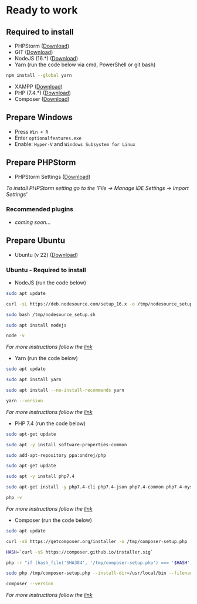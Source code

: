 # Ready to work

## Required to install

- PHPStorm ([Download](https://www.jetbrains.com/phpstorm/download/))
- GIT ([Download](https://git-scm.com/downloads))
- NodeJS (16.*) ([Download](https://nodejs.org/en/blog/release/v16.16.0/))
- Yarn (run the code below via cmd, PowerShell or git bash)

```bash
npm install --global yarn 
```

- XAMPP ([Download](https://www.apachefriends.org/download.html))
- PHP (7.4.*) ([Download](https://windows.php.net/download/))
- Composer ([Download](https://getcomposer.org/download/))

## Prepare Windows

- Press `Win + R`
- Enter `optionalfeatures.exe`
- Enable: `Hyper-V` and `Windows Subsystem for Linux`

## Prepare PHPStorm

-  PHPStorm Settings ([Download](https://www.apachefriends.org/download.html))

*To install PHPStorm setting go to the 'File -> Manage IDE Settings -> Import Settings'*

### Recommended plugins

- *coming soon...*

## Prepare Ubuntu 

- Ubuntu (v 22) ([Download](https://apps.microsoft.com/store/detail/ubuntu-22041-lts/9PN20MSR04DW?hl=uk-ua&gl=ua&rtc=1))

### Ubuntu - Required to install

- NodeJS (run the code below)

```bash
sudo apt update
```

```bash
curl -sL https://deb.nodesource.com/setup_16.x -o /tmp/nodesource_setup.sh
```

```bash
sudo bash /tmp/nodesource_setup.sh
```

```bash
sudo apt install nodejs
```

```bash
node -v
```

*For more instructions follow the [link](https://www.digitalocean.com/community/tutorials/how-to-install-node-js-on-ubuntu-20-04)*

- Yarn (run the code below)

```bash
sudo apt update
```

```bash
sudo apt install yarn
```

```bash
sudo apt install --no-install-recommends yarn
```

```bash
yarn --version
```

*For more instructions follow the [link](https://linuxize.com/post/how-to-install-yarn-on-ubuntu-20-04/)*

- PHP 7.4 (run the code below)

```bash
sudo apt-get update
```

```bash
sudo apt -y install software-properties-common
```

```bash
sudo add-apt-repository ppa:ondrej/php
```

```bash
sudo apt-get update
```

```bash
sudo apt -y install php7.4
```

```bash
sudo apt-get install -y php7.4-cli php7.4-json php7.4-common php7.4-mysql php7.4-zip php7.4-gd php7.4-mbstring php7.4-curl php7.4-xml php7.4-bcmath
```

```bash
php -v
```

*For more instructions follow the [link](https://www.digitalocean.com/community/tutorials/how-to-install-php-7-4-and-set-up-a-local-development-environment-on-ubuntu-20-04)*

- Composer (run the code below)

```bash
sudo apt update
```

```bash
curl -sS https://getcomposer.org/installer -o /tmp/composer-setup.php
```

```bash
HASH=`curl -sS https://composer.github.io/installer.sig`
```

```bash
php -r "if (hash_file('SHA384', '/tmp/composer-setup.php') === '$HASH') { echo 'Installer verified'; } else { echo 'Installer corrupt'; unlink('composer-setup.php'); } echo PHP_EOL;"
```

```bash
sudo php /tmp/composer-setup.php --install-dir=/usr/local/bin --filename=composer
```

```bash
composer --version
```

*For more instructions follow the [link](https://www.digitalocean.com/community/tutorials/how-to-install-and-use-composer-on-ubuntu-20-04)*